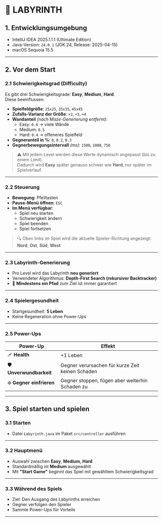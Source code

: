 # 🧩 LABYRINTH

## 1. Entwicklungsumgebung

- IntelliJ IDEA 2025.1.1.1 (Ultimate Edition)
- Java-Version: `24.0.1` (JDK 24, Release: 2025-04-15)
- macOS Sequoia 15.5

---

## 2. Vor dem Start

### 2.1 Schwierigkeitsgrad (Difficulty)

Es gibt drei Schwierigkeitsgrade: **Easy**, **Medium**, **Hard**.  
Diese beeinflussen:

- **Spielfeldgröße**: `25x25`, `35x35`, `45x45`
- **Zufalls-Varianz der Größe**: `+2`, `+3`, `+4`
- **Wandanteil** *(nach Maze-Generierung entfernt)*:
    - Easy: `0.6` → viele Wände
    - Medium: `0.5`
    - Hard: `0.4` → offeneres Spielfeld
- **Gegneranteil in %**: `0`, `0.2`, `0.3`
- **Gegnerbewegungsintervall** *(ms)*: `1500`, `1000`, `750`

> ⚠️ Mit jedem Level werden diese Werte dynamisch angepasst (bis zu einem Limit).  
> Dadurch wird **Easy** später genauso schwer wie **Hard**, nur später im Spielverlauf.

---

### 2.2 Steuerung

- **Bewegung**: Pfeiltasten
- **Pause-Menü öffnen**: `ESC`
- **Im Menü verfügbar**:
    - Spiel neu starten
    - Schwierigkeit ändern
    - Spiel beenden
    - Spiel fortsetzen

> 🔍 Oben links im Spiel wird die aktuelle Spieler-Richtung angezeigt:  
> **Nord**, **Ost**, **Süd**, **West**

---

### 2.3 Labyrinth-Generierung

- Pro Level wird das Labyrinth **neu generiert**
- Verwendeter Algorithmus: **Depth-First Search (rekursiver Backtracker)**
- 🔐 **Mindestens ein Pfad** zum Ziel ist immer garantiert

---

### 2.4 Spielergesundheit

- Startgesundheit: **5 Leben**
- Keine Regeneration ohne Power-Ups

---

### 2.5 Power-Ups

| Power-Up             | Effekt                                      |
|----------------------|---------------------------------------------|
| 🩹 **Health**         | +1 Leben                                    |
| 🛡️ **Unverwundbarkeit** | Gegner verursachen für kurze Zeit keinen Schaden |
| ❄️ **Gegner einfrieren** | Gegner stoppen, fügen aber weiterhin Schaden zu   |

---

## 3. Spiel starten und spielen

### 3.1 Starten

- Datei `Labyrinth.java` im Paket `src/controller` ausführen

---

### 3.2 Hauptmenü

- Auswahl zwischen **Easy**, **Medium**, **Hard**
- Standardmäßig ist **Medium** ausgewählt
- Mit **"Start Game"** beginnt das Spiel mit gewähltem Schwierigkeitsgrad

---

### 3.3 Während des Spiels

- Ziel: Den Ausgang des Labyrinths erreichen
- Gegner verfolgen den Spieler
- Sammle Power-Ups für Vorteile

---
